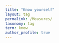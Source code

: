 ```yaml
---
title: "Know yourself"
layout: tag
permalink: /Measures/
taxonomy: tag
term: know
author_profile: true
---
```



